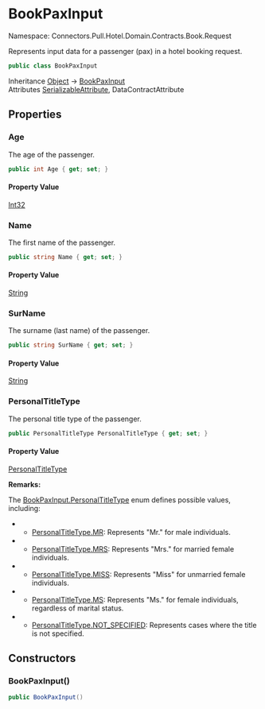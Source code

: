 # BookPaxInput

Namespace: Connectors.Pull.Hotel.Domain.Contracts.Book.Request

Represents input data for a passenger (pax) in a hotel booking request.

```csharp
public class BookPaxInput
```

Inheritance [Object](https://docs.microsoft.com/en-us/dotnet/api/system.object) → [BookPaxInput](./connectors.pull.hotel.domain.contracts.book.request.bookpaxinput)<br />
Attributes [SerializableAttribute](https://docs.microsoft.com/en-us/dotnet/api/system.serializableattribute), DataContractAttribute

## Properties

### **Age**

The age of the passenger.

```csharp
public int Age { get; set; }
```

#### Property Value

[Int32](https://docs.microsoft.com/en-us/dotnet/api/system.int32)<br />

### **Name**

The first name of the passenger.

```csharp
public string Name { get; set; }
```

#### Property Value

[String](https://docs.microsoft.com/en-us/dotnet/api/system.string)<br />

### **SurName**

The surname (last name) of the passenger.

```csharp
public string SurName { get; set; }
```

#### Property Value

[String](https://docs.microsoft.com/en-us/dotnet/api/system.string)<br />

### **PersonalTitleType**

The personal title type of the passenger.

```csharp
public PersonalTitleType PersonalTitleType { get; set; }
```

#### Property Value

[PersonalTitleType](./connectors.pull.hotel.domain.contracts.book.request.personaltitletype)<br />

**Remarks:**

The [BookPaxInput.PersonalTitleType](./connectors.pull.hotel.domain.contracts.book.request.bookpaxinput#personaltitletype) enum defines possible values, including:

- - [PersonalTitleType.MR](./connectors.pull.hotel.domain.contracts.book.request.personaltitletype#mr): Represents "Mr." for male individuals.
- - [PersonalTitleType.MRS](./connectors.pull.hotel.domain.contracts.book.request.personaltitletype#mrs): Represents "Mrs." for married female individuals.
- - [PersonalTitleType.MISS](./connectors.pull.hotel.domain.contracts.book.request.personaltitletype#miss): Represents "Miss" for unmarried female individuals.
- - [PersonalTitleType.MS](./connectors.pull.hotel.domain.contracts.book.request.personaltitletype#ms): Represents "Ms." for female individuals, regardless of marital status.
- - [PersonalTitleType.NOT_SPECIFIED](./connectors.pull.hotel.domain.contracts.book.request.personaltitletype#not_specified): Represents cases where the title is not specified.

## Constructors

### **BookPaxInput()**

```csharp
public BookPaxInput()
```
